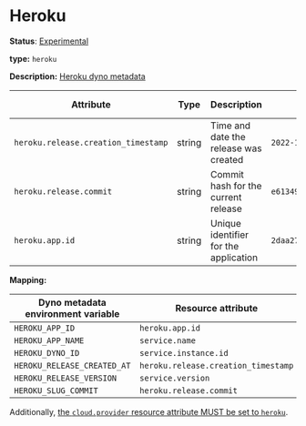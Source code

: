 # Heroku

**Status**: [Experimental](../../../document-status.md)

**type:** `heroku`

**Description:** [Heroku dyno metadata]

<!-- semconv heroku -->
| Attribute  | Type | Description  | Examples  | Requirement Level |
|---|---|---|---|---|
| `heroku.release.creation_timestamp` | string | Time and date the release was created | `2022-10-23T18:00:42Z` | Optional |
| `heroku.release.commit` | string | Commit hash for the current release | `e6134959463efd8966b20e75b913cafe3f5ec` | Optional |
| `heroku.app.id` | string | Unique identifier for the application | `2daa2797-e42b-4624-9322-ec3f968df4da` | Optional |
<!-- endsemconv -->

**Mapping:**

| Dyno metadata environment variable | Resource attribute                  |
|------------------------------------|-------------------------------------|
| `HEROKU_APP_ID`                    | `heroku.app.id`                     |
| `HEROKU_APP_NAME`                  | `service.name`                      |
| `HEROKU_DYNO_ID`                   | `service.instance.id`               |
| `HEROKU_RELEASE_CREATED_AT`        | `heroku.release.creation_timestamp` |
| `HEROKU_RELEASE_VERSION`           | `service.version`                   |
| `HEROKU_SLUG_COMMIT`               | `heroku.release.commit`             |

Additionally, [the `cloud.provider` resource attribute MUST be set to `heroku`](../cloud.md).

[Heroku dyno metadata]: https://devcenter.heroku.com/articles/dyno-metadata
